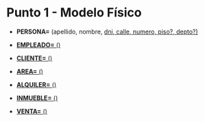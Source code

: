 # Punto 1 - Modelo Físico

* **PERSONA=** (apellido, nombre, <u>dni<u>, calle, numero, piso?, depto?)

* **EMPLEADO=** ()

* **CLIENTE=** ()

* **AREA=** ()

* **ALQUILER=** ()

* **INMUEBLE=** ()

* **VENTA=** ()